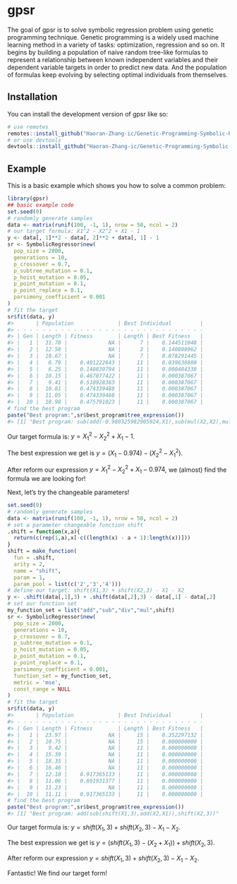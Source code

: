 
<!-- README.md is generated from README.Rmd. Please edit that file -->

# gpsr

<!-- badges: start -->

<!-- badges: end -->

The goal of gpsr is to solve symbolic regression problem using genetic
programming technique. Genetic programming is a widely used machine
learning method in a variety of tasks: optimization, regression and so
on. It begins by building a population of naive random tree-like
formulas to represent a relationship between known independent variables
and their dependent variable targets in order to predict new data. And
the population of formulas keep evolving by selecting optimal
individuals from themselves.

## Installation

You can install the development version of gpsr like so:

``` r
# use remotes 
remotes::install_github("Haoran-Zhang-ic/Genetic-Programming-Symbolic-Regression")
# or use devtools
devtools::install_github("Haoran-Zhang-ic/Genetic-Programming-Symbolic-Regression")
```

## Example

This is a basic example which shows you how to solve a common problem:

``` r
library(gpsr)
## basic example code
set.seed(0)
# randomly generate samples
data <- matrix(runif(100, -1, 1), nrow = 50, ncol = 2)
# our target formula: X1^2 - X2^2 + X1 - 1
y <- data[, 1]**2 - data[, 2]**2 + data[, 1] - 1
sr <- SymbolicRegressor$new(
  pop_size = 2000,
  generations = 10,
  p_crossover = 0.7,
  p_subtree_mutation = 0.1,
  p_hoist_mutation = 0.05,
  p_point_mutation = 0.1,
  p_point_replace = 0.1,
  parsimony_coefficient = 0.001
)
# fit the target
sr$fit(data, y)
#>       | Population              | Best Individual         |
#> - - - - - - - - - - - - - - - - - - - - - - - - - - - - - - 
#> | Gen | Length | Fitness        | Length | Best Fitness   |
#> |   1 |  31.78 |             NA |      7 |    0.144511048 |
#> |   2 |  12.58 |             NA |      3 |    0.140808962 |
#> |   3 |  10.67 |             NA |      7 |    0.078291445 |
#> |   4 |   6.79 |    0.401222643 |     11 |    0.039638880 |
#> |   5 |   6.25 |    0.140839794 |     11 |    0.000484338 |
#> |   6 |  10.15 |    0.467877422 |     11 |    0.000387067 |
#> |   7 |   9.41 |    0.510928363 |     11 |    0.000387067 |
#> |   8 |  10.81 |    0.474339488 |     11 |    0.000387067 |
#> |   9 |  11.05 |    0.474339488 |     11 |    0.000387067 |
#> |  10 |  10.98 |    0.475791023 |     11 |    0.000387067 |
# find the best program
paste("Best program:",sr$best_program$tree_expression())
#> [1] "Best program: sub(add(-0.980325982905924,X1),sub(mul(X2,X2),mul(X1,X1)))"
```

Our target formula is: $`y = X_1^2 - X_2^2 + X_1 - 1`$.

The best expression we get is $`y = (X_1 - 0.974) - (X_2^2 - X_1^2)`$.

After reform our expression $`y = X_1^2 - X_2^2 + X_1 - 0.974`$, we
(almost) find the formula we are looking for!

Next, let’s try the changeable parameters!

``` r
set.seed(0)
# randomly generate samples
data <- matrix(runif(100, -1, 1), nrow = 50, ncol = 2)
# set a parameter changeable function shift
.shift = function(x,a){
  return(c(rep(1,a),x[-c((length(x) - a + 1):length(x))]))
}
shift = make_function(
  fun = .shift, 
  arity = 2, 
  name = "shift",
  param = 1,
  param_pool = list(c('2','3','4')))
# define our target: shift(X1,3) + shift(X2,3) - X1 - X2
y <- .shift(data[,1],3) + .shift(data[,2],3) - data[,1] - data[,2]
# set our function set
my_function_set = list("add","sub","div","mul",shift)
sr <- SymbolicRegressor$new(
  pop_size = 2000,
  generations = 10,
  p_crossover = 0.7,
  p_subtree_mutation = 0.1,
  p_hoist_mutation = 0.05,
  p_point_mutation = 0.1,
  p_point_replace = 0.1,
  parsimony_coefficient = 0.001,
  function_set = my_function_set,
  metric = 'mse',
  const_range = NULL
)
# fit the target
sr$fit(data, y)
#>       | Population              | Best Individual         |
#> - - - - - - - - - - - - - - - - - - - - - - - - - - - - - - 
#> | Gen | Length | Fitness        | Length | Best Fitness   |
#> |   1 |  23.97 |             NA |     15 |    0.352297132 |
#> |   2 |  10.75 |             NA |     15 |    0.000000000 |
#> |   3 |   9.42 |             NA |     11 |    0.000000000 |
#> |   4 |  15.39 |             NA |     11 |    0.000000000 |
#> |   5 |  18.35 |             NA |     11 |    0.000000000 |
#> |   6 |  16.46 |             NA |     11 |    0.000000000 |
#> |   7 |  12.18 |    0.917365133 |     11 |    0.000000000 |
#> |   8 |  11.06 |    0.691931377 |     11 |    0.000000000 |
#> |   9 |  11.23 |             NA |     11 |    0.000000000 |
#> |  10 |  11.11 |    0.917365133 |     11 |    0.000000000 |
# find the best program
paste("Best program:",sr$best_program$tree_expression())
#> [1] "Best program: add(sub(shift(X1,3),add(X2,X1)),shift(X2,3))"
```

Our target formula is: $`y = shift(X_1,3) + shift(X_2,3) - X_1 - X_2`$.

The best expression we get is
$`y = (shift(X_1,3) - (X_2 + X_1)) + shift(X_2,3)`$.

After reform our expression
$`y = shift(X_1,3) + shift(X_2,3) - X_1 - X_2`$.

Fantastic! We find our target form!
